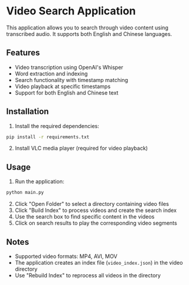 # Video Search Application

This application allows you to search through video content using transcribed audio. It supports both English and Chinese languages.

## Features

- Video transcription using OpenAI's Whisper
- Word extraction and indexing
- Search functionality with timestamp matching
- Video playback at specific timestamps
- Support for both English and Chinese text

## Installation

1. Install the required dependencies:
```bash
pip install -r requirements.txt
```

2. Install VLC media player (required for video playback)

## Usage

1. Run the application:
```bash
python main.py
```

2. Click "Open Folder" to select a directory containing video files
3. Click "Build Index" to process videos and create the search index
4. Use the search box to find specific content in the videos
5. Click on search results to play the corresponding video segments

## Notes

- Supported video formats: MP4, AVI, MOV
- The application creates an index file (`video_index.json`) in the video directory
- Use "Rebuild Index" to reprocess all videos in the directory
